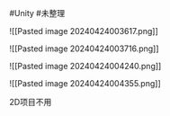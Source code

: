 #Unity #未整理 


![[Pasted image 20240424003617.png]]


![[Pasted image 20240424003716.png]]


![[Pasted image 20240424004240.png]]


![[Pasted image 20240424004355.png]]

 2D项目不用